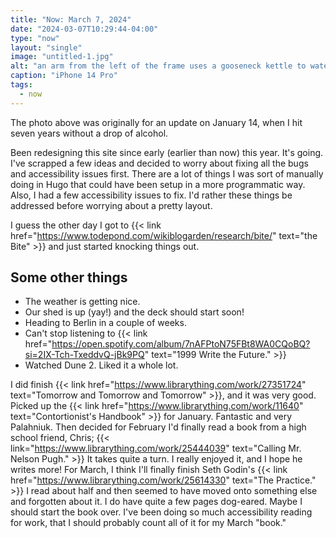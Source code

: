 ```yaml
---
title: "Now: March 7, 2024"
date: "2024-03-07T10:29:44-04:00"
type: "now"
layout: "single"
image: "untitled-1.jpg"
alt: "an arm from the left of the frame uses a gooseneck kettle to water flowers inside of a glass vase-like chemex coffee maker. there is a large wall calendar in the background"
caption: "iPhone 14 Pro"
tags:
  - now
---
```


The photo above was originally for an update on January 14, when I hit seven years without a drop of alcohol.

Been redesigning this site since early (earlier than now) this year. It's going. I've scrapped a few ideas and decided to worry about fixing all the bugs and accessibility issues first. There are a lot of things I was sort of manually doing in Hugo that could have been setup in a more programmatic way. Also, I had a few accessibility issues to fix. I'd rather these things be addressed before worrying about a pretty layout.

I guess the other day I got to {{< link href="https://www.todepond.com/wikiblogarden/research/bite/" text="the Bite" >}} and just started knocking things out.

## Some other things

- The weather is getting nice.
- Our shed is up (yay!) and the deck should start soon!
- Heading to Berlin in a couple of weeks.
- Can't stop listening to {{< link href="https://open.spotify.com/album/7nAFPtoN75FBt8WA0CQoBQ?si=2IX-Tch-TxeddvQ-jBk9PQ" text="1999 Write the Future." >}}
- Watched Dune 2. Liked it a whole lot.

I did finish {{< link href="https://www.librarything.com/work/27351724" text="Tomorrow and Tomorrow and Tomorrow" >}}, and it was very good. Picked up the {{< link href="https://www.librarything.com/work/11640" text="Contortionist's Handbook" >}} for January. Fantastic and very Palahniuk. Then decided for February I'd finally read a book from a high school friend, Chris; {{< link="https://www.librarything.com/work/25444039" text="Calling Mr. Nelson Pugh." >}} It takes quite a turn. I really enjoyed it, and I hope he writes more! For March, I think I'll finally finish Seth Godin's {{< link href="https://www.librarything.com/work/25614330" text="The Practice." >}} I read about half and then seemed to have moved onto something else and forgotten about it. I do have quite a few pages dog-eared. Maybe I should start the book over. I've been doing so much accessibility reading for work, that I should probably count all of it for my March "book."
